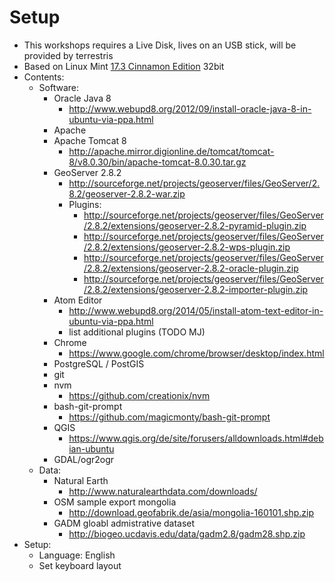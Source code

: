 # Setup

* This workshops requires a Live Disk, lives on an USB stick, will be provided
by terrestris
* Based on Linux Mint [17.3 Cinnamon Edition](http://blog.linuxmint.com/?p=2947) 32bit
* Contents:
    * Software:
        * Oracle Java 8
            * http://www.webupd8.org/2012/09/install-oracle-java-8-in-ubuntu-via-ppa.html
        * Apache
        * Apache Tomcat 8
            * http://apache.mirror.digionline.de/tomcat/tomcat-8/v8.0.30/bin/apache-tomcat-8.0.30.tar.gz
        * GeoServer 2.8.2
            * http://sourceforge.net/projects/geoserver/files/GeoServer/2.8.2/geoserver-2.8.2-war.zip
            * Plugins:
                * http://sourceforge.net/projects/geoserver/files/GeoServer/2.8.2/extensions/geoserver-2.8.2-pyramid-plugin.zip
                * http://sourceforge.net/projects/geoserver/files/GeoServer/2.8.2/extensions/geoserver-2.8.2-wps-plugin.zip
                * http://sourceforge.net/projects/geoserver/files/GeoServer/2.8.2/extensions/geoserver-2.8.2-oracle-plugin.zip
                * http://sourceforge.net/projects/geoserver/files/GeoServer/2.8.2/extensions/geoserver-2.8.2-importer-plugin.zip
        * Atom Editor
            * http://www.webupd8.org/2014/05/install-atom-text-editor-in-ubuntu-via-ppa.html
            * list additional plugins (TODO MJ)
        * Chrome
            * https://www.google.com/chrome/browser/desktop/index.html
        * PostgreSQL / PostGIS
        * git
        * nvm
            * https://github.com/creationix/nvm
        * bash-git-prompt
            * https://github.com/magicmonty/bash-git-prompt
        * QGIS
            * https://www.qgis.org/de/site/forusers/alldownloads.html#debian-ubuntu
        * GDAL/ogr2ogr
    * Data:
        * Natural Earth
            * http://www.naturalearthdata.com/downloads/
        * OSM sample export mongolia
            * http://download.geofabrik.de/asia/mongolia-160101.shp.zip
        * GADM gloabl admistrative dataset
            * http://biogeo.ucdavis.edu/data/gadm2.8/gadm28.shp.zip
* Setup:
    * Language: English
    * Set keyboard layout
